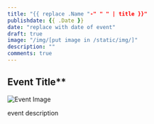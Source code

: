 ```yaml
---
title: "{{ replace .Name "-" " " | title }}"
publishdate: {{ .Date }}
date: "replace with date of event"
draft: true
image: "/img/[put image in /static/img/]"
description: ""
comments: true
---
```


## **Event Title****

![Event Image]()

event description
